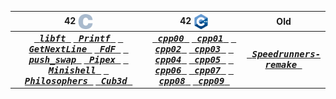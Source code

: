 [l]: https://github.com/Kobii1k/SpeedRunners-2D-Platformer

[l2]: https://github.com/Kobii1k/Printf
[l3]: https://github.com/Kobii1k/GNL
[l4]: https://github.com/Kobii1k/big_Libft
[l5]: https://github.com/Kobii1k/FdF
[l6]: https://github.com/Kobii1k/push_swap
[l7]: https://github.com/Kobii1k/Pipex
[l8]: https://github.com/Cpapot/MiniShell
[l9]: https://github.com/Kobii1k/Philosophers
[l10]: https://github.com/Kobii1k/Cub3d
[l21]: https://github.com/Kobii1k/cpp00
[l22]: https://github.com/Kobii1k/cpp01
[l23]: https://github.com/Kobii1k/cpp02
[l24]: https://github.com/Kobii1k/cpp03
[l25]: https://github.com/Kobii1k/cpp04
[l26]: https://github.com/Kobii1k/cpp05
[l27]: https://github.com/Kobii1k/cpp06
[l28]: https://github.com/Kobii1k/cpp07
[l29]: https://github.com/Kobii1k/cpp08
[l30]: https://github.com/Kobii1k/cpp09

| 42 <img align="center" height="24" width="24" src="https://github.com/devicons/devicon/blob/master/icons/c/c-original.svg" alt="c"> | 42 <img align="center" height="24" width="24" src="https://github.com/devicons/devicon/blob/master/icons/cplusplus/cplusplus-original.svg" alt="c"> | Old |
| :----: | :----: | :----: |
|[<kbd> ***libft*** </kbd>][l4] [<kbd> ***Printf*** </kbd>][l2] [<kbd> ***GetNextLine*** </kbd>][l3] [<kbd> ***FdF*** </kbd>][l5] [<kbd> ***push_swap*** </kbd>][l6] [<kbd> ***Pipex*** </kbd>][l7] [<kbd> ***Minishell*** </kbd>][l8] [<kbd> ***Philosophers*** </kbd>][l9] [<kbd> ***Cub3d*** </kbd>][l10] | [<kbd> ***cpp00*** </kbd>][l21] [<kbd> ***cpp01*** </kbd>][l22] [<kbd> ***cpp02*** </kbd>][l23] [<kbd> ***cpp03*** </kbd>][l24] [<kbd> ***cpp04*** </kbd>][l25] [<kbd> ***cpp05*** </kbd>][l26] [<kbd> ***cpp06*** </kbd>][l27] [<kbd> ***cpp07*** </kbd>][l28] [<kbd> ***cpp08*** </kbd>][l29] [<kbd> ***cpp09*** </kbd>][l30] | [<kbd> ***Speedrunners-remake*** </kbd>][l] |

#
